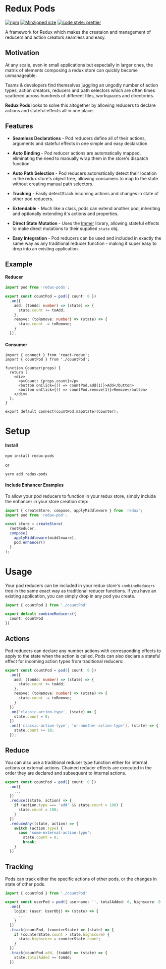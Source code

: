 # Redux Pods

[![npm](https://img.shields.io/npm/v/redux-pods.svg)](https://www.npmjs.com/package/redux-pods) [![Minzipped size](https://img.shields.io/bundlephobia/minzip/redux-pods@1.0.5.svg)](https://bundlephobia.com/result?p=redux-pods) [![code style: prettier](https://img.shields.io/badge/code_style-prettier-ff69b4.svg)](https://github.com/prettier/prettier)

A framework for Redux which makes the creataion and management of reducers and action creators seamless and easy.

## Motivation

At any scale, even in small applications but especially in larger ones, the matrix of elements composing a redux store can quickly become unmanageable.

Teams & developers find themselves juggling an ungodly number of action types, action creators, reducers and path selectors which are often times scattered across hundreds of different files, workspaces and directories.

**Redux Pods** looks to solve this altogether by allowing reducers to declare actions and stateful effects all in one place.

## Features

- **Seamless Declarations** - Pod reducers define all of their actions, arguments and stateful effects in one simple and easy declaration.

- **Auto Binding** - Pod reducer actions are automatically mapped, eliminating the need to manually wrap them in the store's dispatch function.

- **Auto Path Selection** - Pod reducers automatically detect their location in the redux store's object tree, allowing consumers to map to the state without creating manual path selectors.

- **Tracking** - Easily detect/track incoming actions and changes in state of other pod reducers.

- **Extendable** - Much like a class, pods can extend another pod, inheriting and optionally extending it's actions and properties.

- **Direct State Mutation** - Uses the [Immer](https://github.com/immerjs/immer) library, allowing stateful effects to make direct mutations to their supplied `state` obj.

- **Easy Integration** - Pod reducers can be used and included in exactly the same way as any traditional reducer function - making it super easy to drop into an existing application.

## Example

#### Reducer

```ts
import pod from 'redux-pods';

export const countPod = pod({ count: 0 })
  .on({
    add: (toAdd: number) => (state) => {
      state.count += toAdd;
    },
    remove: (toRemove: number) => (state) => {
      state.count -= toRemove;
    }
  });
```

#### Consumer

```tsx
import { connect } from 'react-redux';
import { countPod } from './countPod';

function Counter(props) {
  return (
    <div>
      <p>Count: {props.count}</p>
      <button onClick={() => countPod.add(1)}>Add</button>
      <button onClick={() => countPod.remove(1)}>Remove</button>
    </div>
  );
}

export default connect(countPod.mapState)(Counter);
```

# Setup

#### Install

```
npm install redux-pods
```

or

```
yarn add redux-pods
```

#### Include Enhancer Examples

To allow your pod reducers to function in your redux store, simply include the enhancer in your store creation step:

```ts
import { createStore, compose, applyMiddleware } from 'redux';
import pod from 'redux-pod';

const store = createStore(
  rootReducer, 
  compose(
    applyMiddleware(middleware),
    pod.enhancer()
  )
);
```

# Usage

Your pod reducers can be included in your redux store's `combineReducers` tree in the same exact way as traditional reducer functions. If you have an existing application, you can simply drop in any pod you create.

```ts
import { countPod } from './countPod'

export default combineReducers({
  count: countPod
})
```

## Actions

Pod reducers can declare any number actions with corresponding effects to apply to the state when the action is called. Pods can also declare a stateful effect for incoming action types from traditional reducers:

```ts
export const countPod = pod({ count: 0 })
  .on({
    add: (toAdd: number) => (state) => {
      state.count += toAdd;
    },
    remove: (toRemove: number) => (state) => {
      state.count -= toRemove;
    }
  })
  .on('classic-action-type', (state) => {
    state.count = 0;
  })
  .on(['classic-action-type', 'or-another-action-type'], (state) => {
    state.count += 10;
  });
```

## Reduce

You can also use a traditional reducer type function either for internal actions or external actions. Chained reducer effects are executed in the order they are declared and subsequent to internal actions.

```ts
export const countPod = pod({ count: 0 })
  .on({ 
    ... 
  })
  .reduce((state, action) => {
    if (action.type === 'add' && state.count > 100) {
      state.count = 100;
    }
  })
  .reduceAny((state, action) => {
    switch (action.type) {
      case 'some-external-action-type':
        state.count = 0;
        break;
    }
  })
```

## Tracking

Pods can track either the specific actions of other pods, or the changes in state of other pods.

```ts
import { countPod } from './countPod'

export const userPod = pod({ username: '', totalAdded: 0, highscore: 0 })
  .on({
    login: (user: UserObj) => (state) => {
      ...
    }
  })
  .track(countPod, (counterState) => (state) => {
    if (counterState.count > state.highscore) {
      state.highscore = counterState.count;
    }
  })
  .track(countPod.add, (toAdd) => (state) => {
    state.totalAdded += toAdd;
  })
```

